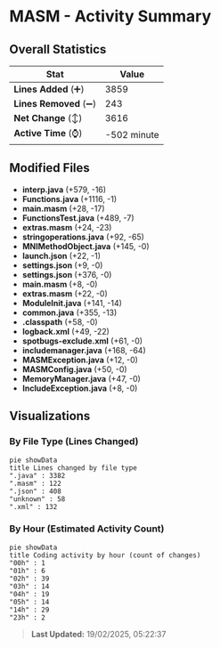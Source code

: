 # MASM - Activity Summary 

## Overall Statistics

| Stat                   | Value                                                             |
| ---------------------- | ----------------------------------------------------------------- |
| **Lines Added** (➕)   | 3859                                          |
| **Lines Removed** (➖) | 243                                        |
| **Net Change** (↕)    | 3616                |
| **Active Time** (⌚)   | -502 minute |


## Modified Files
- **interp.java** (+579, -16)
- **Functions.java** (+1116, -1)
- **main.masm** (+28, -17)
- **FunctionsTest.java** (+489, -7)
- **extras.masm** (+24, -23)
- **stringoperations.java** (+92, -65)
- **MNIMethodObject.java** (+145, -0)
- **launch.json** (+22, -1)
- **settings.json** (+9, -0)
- **settings.json** (+376, -0)
- **main.masm** (+8, -0)
- **extras.masm** (+22, -0)
- **ModuleInit.java** (+141, -14)
- **common.java** (+355, -13)
- **.classpath** (+58, -0)
- **logback.xml** (+49, -22)
- **spotbugs-exclude.xml** (+61, -0)
- **includemanager.java** (+168, -64)
- **MASMException.java** (+12, -0)
- **MASMConfig.java** (+50, -0)
- **MemoryManager.java** (+47, -0)
- **IncludeException.java** (+8, -0)

## Visualizations

### By File Type (Lines Changed)

```mermaid
pie showData
title Lines changed by file type
".java" : 3382
".masm" : 122
".json" : 408
"unknown" : 58
".xml" : 132
```

### By Hour (Estimated Activity Count)

```mermaid
pie showData
title Coding activity by hour (count of changes)
"00h" : 1
"01h" : 6
"02h" : 39
"03h" : 14
"04h" : 19
"05h" : 14
"14h" : 29
"23h" : 2
```


> **Last Updated:** 19/02/2025, 05:22:37